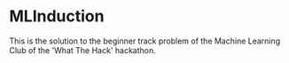 # MLInduction
This is the solution to the beginner track problem of the Machine Learning Club of the 'What The Hack' hackathon.
